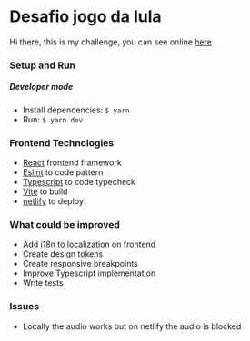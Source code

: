 # Desafio jogo da lula

Hi there, this is my challenge, you can see online [here](https://main--bucolic-dieffenbachia-37d3db.netlify.app/)

### Setup and Run

##### Developer mode

- Install dependencies: `$ yarn`
- Run: `$ yarn dev`

### Frontend Technologies

- [React](https://react.dev/) frontend framework
- [Eslint](https://eslint.org/) to code pattern
- [Typescript](https://www.typescriptlang.org/) to code typecheck
- [Vite](https://vitejs.dev/) to build
- [netlify](https://www.netlify.com/) to deploy


### What could be improved

- Add i18n to localization on frontend
- Create design tokens
- Create responsive breakpoints
- Improve Typescript implementation
- Write tests

### Issues

- Locally the audio works but on netlify the audio is blocked
